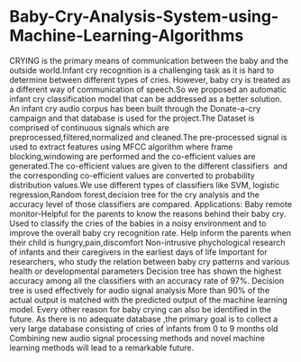 # Baby-Cry-Analysis-System-using-Machine-Learning-Algorithms
CRYING is the primary means of communication between the baby and the outside world.Infant cry recognition is a challenging task as it is hard to determine between different types of cries. However, baby cry is treated as a different way of communication of speech.So we proposed an automatic infant cry classification model that can be addressed as a better solution.
An infant cry audio corpus has been built through the Donate-a-cry campaign and that database is used for the project.The Dataset is comprised of continuous signals which are preprocessed,filtered,normalized and cleaned.The pre-processed signal is used to extract features using MFCC algorithm where frame blocking,windowing are performed and the co-efficient values are generated.The co-efficient values are given to the different classifiers  and the corresponding co-efficient values are converted to probability distribution values.We use different types of classifiers like SVM, logistic regression,Random forest,decision tree for the cry analysis and the accuracy level of those classifiers are compared.
Applications:
Baby remote monitor-Helpful for the parents to know the reasons behind their baby cry.
Used to classify the cries of the babies in a noisy environment and to improve the overall baby cry recognition rate.
Help inform the parents when their child is hungry,pain,discomfort
 Non-intrusive phychological research of infants and their caregivers in the earliest days of life
 Important for researchers, who study the relation between baby cry patterns and various health or developmental parameters
Decision tree has shown the highest accuracy among all the classifiers with an accuracy rate of 97%.
Decision tree is used effectively for audio signal analysis
More than 90% of the actual output is matched with the predicted output of the machine learning model.
Every other reason for baby crying can also be identified in the future.
 As there is no adequate database ,the primary goal is to collect a very large database consisting of cries of infants from 0 to 9 months old
Combining new audio signal processing methods and novel machine learning methods will lead to a remarkable future.


